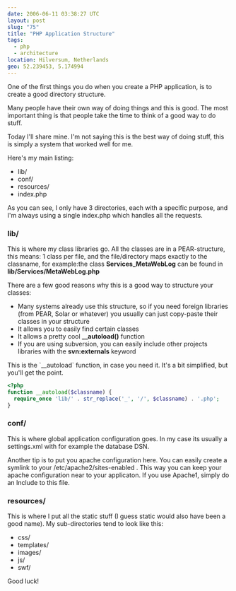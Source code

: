 ```yaml
---
date: 2006-06-11 03:38:27 UTC
layout: post
slug: "75"
title: "PHP Application Structure"
tags:
  - php
  - architecture
location: Hilversum, Netherlands
geo: 52.239453, 5.174994
---
```

<p>One of the first things you do when you create a <span>PHP</span> application, is to create a good directory structure.</p>

<p>Many people have their own way of doing things and this is good. The most important thing is that people take the time to think of a good way to do stuff.</p>

<p>Today I'll share mine. I'm not saying this is the best way of doing stuff, this is simply a system that worked well for me.</p>

<p>Here's my main listing:</p>

<ul>
<li>lib/</li>
<li>conf/</li>
<li>resources/</li>
<li>index.php</li>
</ul>
<p>As you can see, I only have 3 directories, each with a specific purpose, and I'm always using a single index.php which handles all the requests.</p>

<h3>lib/</h3>

<p>This is where my class libraries go. All the classes are in a PEAR-structure, this means: 1 class per file, and the file/directory maps exactly to the classname, for example:the class <strong>Services_MetaWebLog</strong> can be found in <strong>lib/Services/MetaWebLog.php</strong></p>

<p>There are a few good reasons why this is a good way to structure your classes:</p>

<ul>
  <li>Many systems already use this structure, so if you need foreign libraries (from PEAR, Solar or whatever) you usually can just copy-paste their classes in your structure</li>
  <li>It allows you to easily find certain classes</li>
  <li>It allows a pretty cool <strong>__autoload()</strong> function</li>
  <li>If you are using subversion, you can easily include other projects libraries with the <strong>svn:externals</strong> keyword</li>
</ul>
<p>This is the `__autoload` function, in case you need it. It's a bit simplified, but you'll get the point.</p>

```php
<?php
function __autoload($classname) {
  require_once 'lib/' . str_replace('_', '/', $classname) . '.php';
}
```

<h3>conf/</h3>

<p>This is where global application configuration goes. In my case its usually a settings.xml with for example the database DSN.</p>

<p>Another tip is to put you apache configuration here. You can easily create a symlink to your /etc/apache2/sites-enabled . This way you can keep your apache configuration near to your applicaton. If you use Apache1, simply do an Include to this file.</p>

<h3>resources/</h3>

<p>
  This is where I put all the static stuff (I guess static would also have been a good name). My sub-directories tend to look like this:
</p>

<ul>
  <li>css/</li>
  <li>templates/</li>
  <li>images/</li>
  <li>js/</li>
  <li>swf/</li>
</ul>

<p>Good luck!</p>
